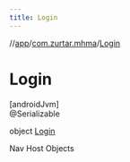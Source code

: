 ```yaml
---
title: Login
---
```

//[app](../../../index.html)/[com.zurtar.mhma](../index.html)/[Login](index.html)



# Login



[androidJvm]\
@Serializable



object [Login](index.html)

Nav Host Objects

